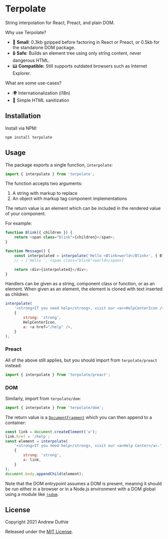 # Terpolate

String interpolation for React, Preact, and plain DOM.

Why use Terpolate?

- 🔬 **Small**: 0.3kb gzipped before factoring in React or Preact, or 0.5kb for the standalone DOM package.
- 🔒 **Safe**: Builds an element tree using only string content, never dangerous HTML.
- 📟 **Compatible:** Still supports outdated browsers such as Internet Explorer.

What are some use-cases?

- 🌍 Internationalization (i18n)
- 🧼 Simple HTML sanitization

## Installation

Install via NPM:

```
npm install terpolate
```

## Usage

The package exports a single function, `interpolate`:

```js
import { interpolate } from 'terpolate';
```

The function accepts two arguments:

1. A string with markup to replace
2. An object with markup tag component implementations

The return value is an element which can be included in the rendered value of your component.

For example:

```js
function Blink({ children }) {
	return <span class="blink">{children}</span>;
}

function Message() {
	const interpolated = interpolate('Hello <Blink>world</Blink>', { Blink });
	// ⇒ ['Hello ', <span class="blink">world</span>]

	return <div>{interpolated}</div>;
}
```

Handlers can be given as a string, component class or function, or as an element. When given as an element, the element is cloned with text inserted as children.

```js
interpolate(
	'<strong>If you need help</strong>, visit our <a><HelpCenterIcon /> Help Center</a>.',
	{
		strong: 'strong',
		HelpCenterIcon,
		a: <a href="/help" />,
	}
);
```

### Preact

All of the above still applies, but you should import from `terpolate/preact` instead:

```js
import { interpolate } from 'terpolate/preact';
```

### DOM

Similarly, import from `terpolate/dom`:

```js
import { interpolate } from 'terpolate/dom';
```

The return value is a [`DocumentFragment`](https://developer.mozilla.org/en-US/docs/Web/API/DocumentFragment) which you can then append to a container:

```js
const link = document.createElement('a');
link.href = '/help';
const element = interpolate(
	'<strong>If you need help</strong>, visit our <a>Help Center</a>.',
	{
		strong: 'strong',
		a: link,
	}
);
document.body.appendChild(element);
```

Note that the DOM entrypoint assumes a DOM is present, meaning it should be run either in a browser or in a Node.js environment with a DOM global using a module like [`jsdom`](https://www.npmjs.com/package/jsdom).

## License

Copyright 2021 Andrew Duthie

Released under the [MIT License](./LICENSE.md).
